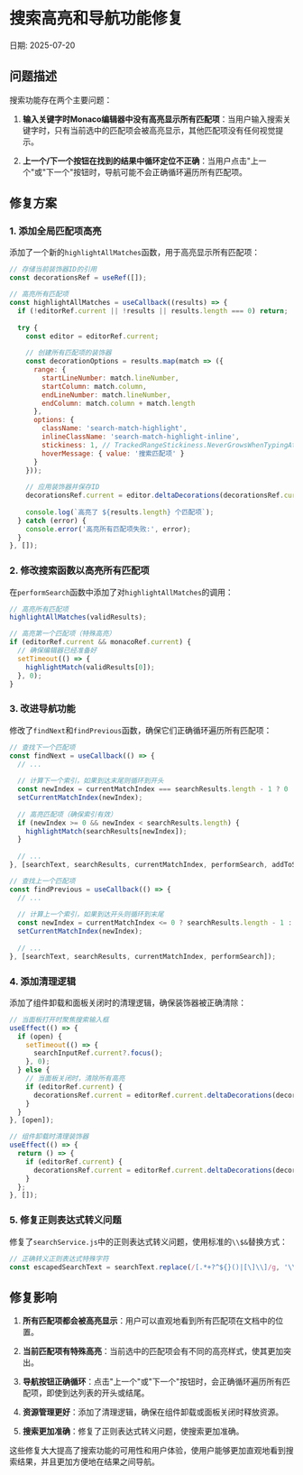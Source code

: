 # 搜索高亮和导航功能修复

日期: 2025-07-20

## 问题描述

搜索功能存在两个主要问题：

1. **输入关键字时Monaco编辑器中没有高亮显示所有匹配项**：当用户输入搜索关键字时，只有当前选中的匹配项会被高亮显示，其他匹配项没有任何视觉提示。

2. **上一个/下一个按钮在找到的结果中循环定位不正确**：当用户点击"上一个"或"下一个"按钮时，导航可能不会正确循环遍历所有匹配项。

## 修复方案

### 1. 添加全局匹配项高亮

添加了一个新的`highlightAllMatches`函数，用于高亮显示所有匹配项：

```javascript
// 存储当前装饰器ID的引用
const decorationsRef = useRef([]);

// 高亮所有匹配项
const highlightAllMatches = useCallback((results) => {
  if (!editorRef.current || !results || results.length === 0) return;
  
  try {
    const editor = editorRef.current;
    
    // 创建所有匹配项的装饰器
    const decorationOptions = results.map(match => ({
      range: {
        startLineNumber: match.lineNumber,
        startColumn: match.column,
        endLineNumber: match.lineNumber,
        endColumn: match.column + match.length
      },
      options: {
        className: 'search-match-highlight',
        inlineClassName: 'search-match-highlight-inline',
        stickiness: 1, // TrackedRangeStickiness.NeverGrowsWhenTypingAtEdges
        hoverMessage: { value: '搜索匹配项' }
      }
    }));
    
    // 应用装饰器并保存ID
    decorationsRef.current = editor.deltaDecorations(decorationsRef.current, decorationOptions);
    
    console.log(`高亮了 ${results.length} 个匹配项`);
  } catch (error) {
    console.error('高亮所有匹配项失败:', error);
  }
}, []);
```

### 2. 修改搜索函数以高亮所有匹配项

在`performSearch`函数中添加了对`highlightAllMatches`的调用：

```javascript
// 高亮所有匹配项
highlightAllMatches(validResults);

// 高亮第一个匹配项（特殊高亮）
if (editorRef.current && monacoRef.current) {
  // 确保编辑器已经准备好
  setTimeout(() => {
    highlightMatch(validResults[0]);
  }, 0);
}
```

### 3. 改进导航功能

修改了`findNext`和`findPrevious`函数，确保它们正确循环遍历所有匹配项：

```javascript
// 查找下一个匹配项
const findNext = useCallback(() => {
  // ...
  
  // 计算下一个索引，如果到达末尾则循环到开头
  const newIndex = currentMatchIndex === searchResults.length - 1 ? 0 : currentMatchIndex + 1;
  setCurrentMatchIndex(newIndex);
  
  // 高亮匹配项（确保索引有效）
  if (newIndex >= 0 && newIndex < searchResults.length) {
    highlightMatch(searchResults[newIndex]);
  }
  
  // ...
}, [searchText, searchResults, currentMatchIndex, performSearch, addToSearchHistory]);

// 查找上一个匹配项
const findPrevious = useCallback(() => {
  // ...
  
  // 计算上一个索引，如果到达开头则循环到末尾
  const newIndex = currentMatchIndex <= 0 ? searchResults.length - 1 : currentMatchIndex - 1;
  setCurrentMatchIndex(newIndex);
  
  // ...
}, [searchText, searchResults, currentMatchIndex, performSearch]);
```

### 4. 添加清理逻辑

添加了组件卸载和面板关闭时的清理逻辑，确保装饰器被正确清除：

```javascript
// 当面板打开时聚焦搜索输入框
useEffect(() => {
  if (open) {
    setTimeout(() => {
      searchInputRef.current?.focus();
    }, 0);
  } else {
    // 当面板关闭时，清除所有高亮
    if (editorRef.current) {
      decorationsRef.current = editorRef.current.deltaDecorations(decorationsRef.current, []);
    }
  }
}, [open]);

// 组件卸载时清理装饰器
useEffect(() => {
  return () => {
    if (editorRef.current) {
      decorationsRef.current = editorRef.current.deltaDecorations(decorationsRef.current, []);
    }
  };
}, []);
```

### 5. 修复正则表达式转义问题

修复了`searchService.js`中的正则表达式转义问题，使用标准的`\\$&`替换方式：

```javascript
// 正确转义正则表达式特殊字符
const escapedSearchText = searchText.replace(/[.*+?^${}()|[\]\\]/g, '\\$&');
```

## 修复影响

1. **所有匹配项都会被高亮显示**：用户可以直观地看到所有匹配项在文档中的位置。

2. **当前匹配项有特殊高亮**：当前选中的匹配项会有不同的高亮样式，使其更加突出。

3. **导航按钮正确循环**：点击"上一个"或"下一个"按钮时，会正确循环遍历所有匹配项，即使到达列表的开头或结尾。

4. **资源管理更好**：添加了清理逻辑，确保在组件卸载或面板关闭时释放资源。

5. **搜索更加准确**：修复了正则表达式转义问题，使搜索更加准确。

这些修复大大提高了搜索功能的可用性和用户体验，使用户能够更加直观地看到搜索结果，并且更加方便地在结果之间导航。